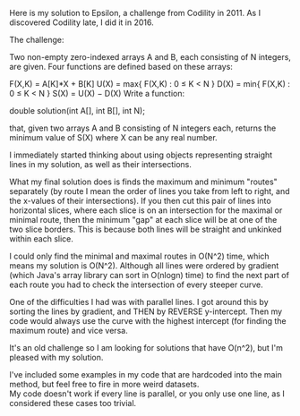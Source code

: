 Here is my solution to Epsilon, a challenge from Codility in 2011.  As I discovered Codility late, I did it in 2016.

The challenge:

Two non-empty zero-indexed arrays A and B, each consisting of N integers, are given. Four functions are defined based on these arrays:

F(X,K)	=	A[K]*X + B[K]
U(X)	=	max{ F(X,K) : 0 ≤ K < N }
D(X)	=	min{ F(X,K) : 0 ≤ K < N }
S(X)	=	U(X) − D(X)
Write a function:

double solution(int A[], int B[], int N);

that, given two arrays A and B consisting of N integers each, returns the minimum value of S(X) where X can be any real number.

I immediately started thinking about using objects representing straight lines in my solution, as well as their intersections.

What my final solution does is finds the maximum and minimum "routes" separately (by route I mean the order of lines you take from 
left to right, and the x-values of their intersections).  If you then cut this pair of lines into horizontal slices, where each slice is 
on an intersection for the maximal or minimal route, then the minimum "gap" at each slice will be at one of the two slice borders.
This is because both lines will be straight and unkinked within each slice.

I could only find the minimal and maximal routes in O(N^2) time, which means my solution is O(N^2).  Although all lines were ordered by 
gradient (which Java's array library can sort in O(nlogn) time) to find the next part of each route you had to check the intersection of 
every steeper curve.

One of the difficulties I had was with parallel lines.  I got around this by sorting the lines by gradient, and THEN by REVERSE y-intercept.
Then my code would always use the curve with the highest intercept (for finding the maximum route) and vice versa.

It's an old challenge so I am looking for solutions that have O(n^2), but I'm pleased with my solution. 

I've included some examples in my code that are hardcoded into the main method, but feel free to fire in more weird datasets.  
My code doesn't work if every line is parallel, or you only use one line, as I considered these cases too trivial.
